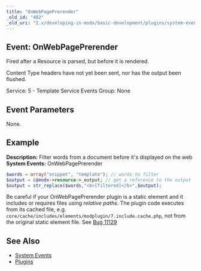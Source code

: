 ```yaml
---
title: "OnWebPagePrerender"
_old_id: "482"
_old_uri: "2.x/developing-in-modx/basic-development/plugins/system-events/onwebpageprerender"
---
```


## Event: OnWebPagePrerender

 Fired after a Resource is parsed, but before it is rendered.

 Content Type headers have not yet been sent, nor has the output been flushed.

 Service: 5 - Template Service Events 
 Group: None

## Event Parameters

 None.

## Example

 **Description:** Filter words from a document before it's displayed on the web 
**System Events:** OnWebPagePrerender

 ``` php 
$words = array("snippet", "template"); // words to filter
$output = &$modx->resource->_output; // get a reference to the output
$output = str_replace($words,"<b>[filtered]</b>",$output);
```

 Be careful if your OnWebPagePrerender plugin is a static element and it includes or requires files using _relative paths_. The plugin code executes from its cached file, e.g. `core/cache/includes/elements/modplugin/7.include.cache.php`, not from the original static element file. See [Bug 11129](https://github.com/modxcms/revolution/issues/11129)

 

## See Also

- [System Events](extending-modx/plugins/system-events "System Events")
- [Plugins](extending-modx/plugins "Plugins")